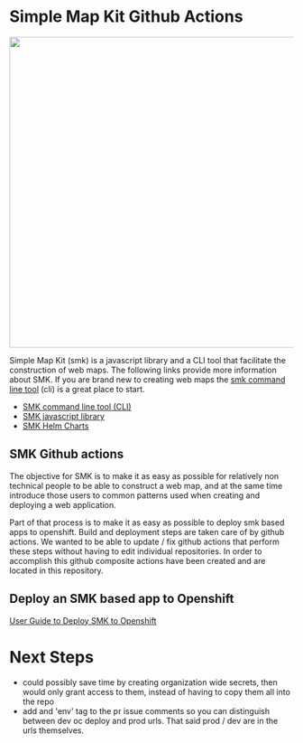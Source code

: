 # Simple Map Kit Github Actions

<img src="https://lh3.googleusercontent.com/pw/ACtC-3cDXfdy-1qrVv-laLoK-g33LyILuSlKP1p5kE4FgOzwzRBRqeKo3l0bBjNHR_cLv7ZGXMCX1zpNk6L8PGOFuDZPSsLkC-uhgyRNi18yDt3bVUdGUWxOl4qT4wrdsxbIU2KnwNkbPs-_MrWi4cIXZLQjkQ=w1186-h668-no?authuser=0" width="550">

Simple Map Kit (smk) is a javascript library and a CLI tool that facilitate
the construction of web maps.  The following links provide more information 
about SMK.  If you are brand new to creating web maps the
[smk command line tool]((https://github.com/bcgov/smk-cli))
(cli) is a great place to start.

* [SMK command line tool (CLI)](https://github.com/bcgov/smk-cli)
* [SMK javascript library](https://github.com/bcgov/smk)
* [SMK Helm Charts](https://github.com/bcgov/smk-helms)

## SMK Github actions

The objective for SMK is to make it as easy as possible for relatively non
technical people to be able to construct a web map, and at the same time
introduce those users to common patterns used when creating and deploying
a web application.

Part of that process is to make it as easy as possible to deploy smk based 
apps to openshift.  Build and deployment steps are taken care of by github
actions.  We wanted to be able to update / fix github actions that perform 
these steps without having to edit individual repositories.  In order to 
accomplish this github composite actions have been created and are located
in this repository.

## Deploy an SMK based app to Openshift

[User Guide to Deploy SMK to Openshift](./docs/summary.md)


# Next Steps

* could possibly save time by creating organization wide secrets, then would only grant access to them, instead of having to copy them all into the repo
* add and 'env' tag to the pr issue comments so you can distinguish between dev oc deploy and prod urls.  That said prod / dev are in the urls themselves.

